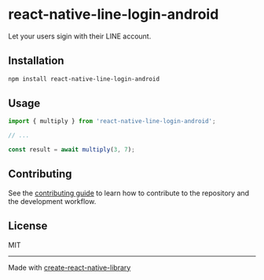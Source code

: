 # react-native-line-login-android

Let your users sigin with their LINE account.

## Installation

```sh
npm install react-native-line-login-android
```

## Usage

```js
import { multiply } from 'react-native-line-login-android';

// ...

const result = await multiply(3, 7);
```

## Contributing

See the [contributing guide](CONTRIBUTING.md) to learn how to contribute to the repository and the development workflow.

## License

MIT

---

Made with [create-react-native-library](https://github.com/callstack/react-native-builder-bob)

